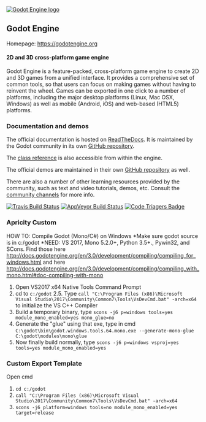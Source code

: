 [![Godot Engine logo](/logo.png)](https://godotengine.org)

## Godot Engine

Homepage: https://godotengine.org

#### 2D and 3D cross-platform game engine

Godot Engine is a feature-packed, cross-platform game engine to create 2D and
3D games from a unified interface. It provides a comprehensive set of common
tools, so that users can focus on making games without having to reinvent the
wheel. Games can be exported in one click to a number of platforms, including
the major desktop platforms (Linux, Mac OSX, Windows) as well as mobile
(Android, iOS) and web-based (HTML5) platforms.

### Documentation and demos

The official documentation is hosted on [ReadTheDocs](http://docs.godotengine.org).
It is maintained by the Godot community in its own [GitHub repository](https://github.com/godotengine/godot-docs).

The [class reference](http://docs.godotengine.org/en/latest/classes/)
is also accessible from within the engine.

The official demos are maintained in their own [GitHub repository](https://github.com/godotengine/godot-demo-projects)
as well.

There are also a number of other learning resources provided by the community,
such as text and video tutorials, demos, etc. Consult the [community channels](https://godotengine.org/community)
for more info.

[![Travis Build Status](https://travis-ci.org/godotengine/godot.svg?branch=master)](https://travis-ci.org/godotengine/godot)
[![AppVeyor Build Status](https://ci.appveyor.com/api/projects/status/bfiihqq6byxsjxxh/branch/master?svg=true)](https://ci.appveyor.com/project/akien-mga/godot)
[![Code Triagers Badge](https://www.codetriage.com/godotengine/godot/badges/users.svg)](https://www.codetriage.com/godotengine/godot)

### Apricity Custom
HOW TO: Compile Godot (Mono/C#) on Windows
*Make sure godot source is in c:/godot 
*NEED: VS 2017, Mono 5.2.0+, Python 3.5+., Pywin32, and SCons.
Find those here http://docs.godotengine.org/en/3.0/development/compiling/compiling_for_windows.html 
and here http://docs.godotengine.org/en/3.0/development/compiling/compiling_with_mono.html#doc-compiling-with-mono

1. Open VS2017 x64 Native Tools Command Prompt
2. cd to `c:/godot`
2.5. Type `call "C:\Program Files (x86)\Microsoft Visual Studio\2017\Community\Common7\Tools\VsDevCmd.bat" -arch=x64` to initialize the VS C++ Compiler
3. Build a temporary binary, type `scons -j6 p=windows tools=yes module_mono_enabled=yes mono_glue=no`
4. Generate the "glue" using that exe, type in cmd `C:\godot\bin\godot.windows.tools.64.mono.exe --generate-mono-glue C:\godot\modules\mono\glue`
5. Now finally build normally, type `scons -j6 p=windows vsproj=yes tools=yes module_mono_enabled=yes`

### Custom Export Template
Open cmd
1. `cd c:/godot`
2. `call "C:\Program Files (x86)\Microsoft Visual Studio\2017\Community\Common7\Tools\VsDevCmd.bat" -arch=x64`
3. `scons -j6 platform=windows tools=no module_mono_enabled=yes target=release`